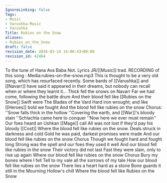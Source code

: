 ```yaml
---
IgnoreLinking: false
Tags:
- Music
- Varushka-Music
- Varushka
Title: Rubies on the Snow
aliases:
- Rubies_on_the_Snow
draft: false
revision_date: 2016-03-14 14:08:43+00:00
revision_id: 42464
---
```


To the tune of Hana Ava Baba Not. Lyrics JR/[[Music]] trad.
RECORDING of this song : Media:rubies-on-the-snow.mp3
This is thought to be a very old song, which has resurfaced recently. Some bards of [[Varushka]] and [[Navarr]] have said it appeared in their dreams, but nobody can recall when or where they learnt it...
Thick fell the snows on Navarr
Far we had come, following the battle drum
And their blood fell like [[Rubies on the Snow]]
Swift were The Blades of the Vard
Hard iron wrought; and like [[Heroes]] bold we fought 
And the blood fell like rubies on the snow
Chorus:
''Snow falls thick in the hollow
''Covering the earth, and [[War]]'s bloody stain
''Schlachta came here to conquer
''Now here we ever must remain''
Our foes heard an Ushkan [[Mage]] call
All was not lost if they'd pay his bloody [[Cost]]
Where the blood fell like rubies on the snow.
Deals struck in darkness and cold
Gold he was paid, darkest promises were made
And our blood fell like rubies on the snow
Chorus
Though we fought hard and fought long
Strong was the spell and our foes they used it well
And our blood fell like rubies in the snow
Their victory did not last
Fast they were slain, only to rise up again
Where our blood fell like rubies on the snow
Chorus
Bury my bones where I fell
Tell to my vale all the sorrows of my tale
How our blood fell like rubies on the snow
There lies a heart hard as a stone
Bone guards it still in the Mourning Hollow's chill
Where the blood fell like Rubies on the Snow